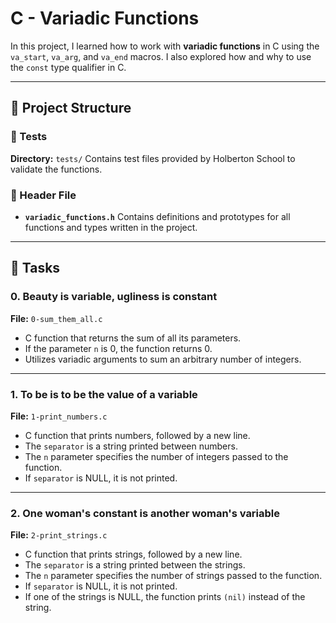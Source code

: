 # C - Variadic Functions

In this project, I learned how to work with **variadic functions** in C using the `va_start`, `va_arg`, and `va_end` macros. I also explored how and why to use the `const` type qualifier in C.

---

## 📁 Project Structure

### 📂 Tests

**Directory:** `tests/`
Contains test files provided by Holberton School to validate the functions.

### 📄 Header File

* **`variadic_functions.h`**
  Contains definitions and prototypes for all functions and types written in the project.

---

## 📃 Tasks

### 0. Beauty is variable, ugliness is constant

**File:** `0-sum_them_all.c`

* C function that returns the sum of all its parameters.
* If the parameter `n` is 0, the function returns 0.
* Utilizes variadic arguments to sum an arbitrary number of integers.

---

### 1. To be is to be the value of a variable

**File:** `1-print_numbers.c`

* C function that prints numbers, followed by a new line.
* The `separator` is a string printed between numbers.
* The `n` parameter specifies the number of integers passed to the function.
* If `separator` is NULL, it is not printed.

---

### 2. One woman's constant is another woman's variable

**File:** `2-print_strings.c`

* C function that prints strings, followed by a new line.
* The `separator` is a string printed between the strings.
* The `n` parameter specifies the number of strings passed to the function.
* If `separator` is NULL, it is not printed.
* If one of the strings is NULL, the function prints `(nil)` instead of the string.
